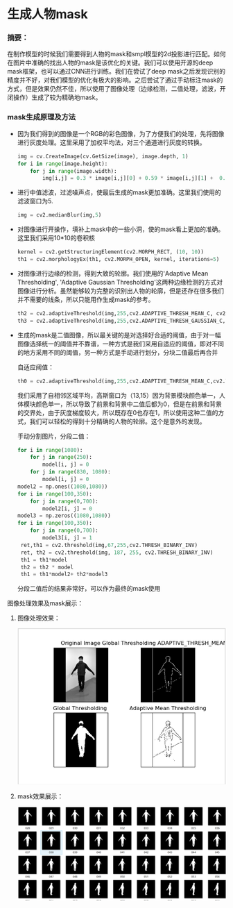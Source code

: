 # 生成人物mask

### 摘要：

在制作模型的时候我们需要得到人物的mask和smpl模型的2d投影进行匹配。如何在图片中准确的找出人物的mask是该优化的关键。我们可以使用开源的deep mask框架，也可以通过CNN进行训练。我们在尝试了deep mask之后发现识别的精度并不好，对我们模型的优化有极大的影响。之后尝试了通过手动标注mask的方式，但是效果仍然不佳，所以使用了图像处理（边缘检测，二值处理，滤波，开闭操作）生成了较为精确地mask。

### mask生成原理及方法

+ 因为我们得到的图像是一个RGB的彩色图像，为了方便我们的处理，先将图像进行灰度处理。这里采用了加权平均法，对三个通道进行灰度的转换。

  ```python
  img = cv.CreateImage(cv.GetSize(image), image.depth, 1)
  for i in range(image.height):
      for j in range(image.width):
          img[i,j] = 0.3 * image[i,j][0] + 0.59 * image[i,j][1] +  0.11 * image[i,j][2]
  ```

+ 进行中值滤波，过滤噪声点，使最后生成的mask更加准确。这里我们使用的滤波窗口为5.

  ```python
  img = cv2.medianBlur(img,5)
  ```

+ 对图像进行开操作，填补上mask中的一些小洞，使的mask看上更加的准确。这里我们采用10*10的卷积核

  ```python
  kernel = cv2.getStructuringElement(cv2.MORPH_RECT, (10, 10))
  th1 = cv2.morphologyEx(th1, cv2.MORPH_OPEN, kernel, iterations=5)
  ```

+ 对图像进行边缘的检测，得到大致的轮廓。我们使用的'Adaptive Mean Thresholding', 'Adaptive Gaussian Thresholding'这两种边缘检测的方式对图像进行分析。虽然能够较为完整的识别出人物的轮廓，但是还存在很多我们并不需要的线条，所以只能用作生成mask的参考。

  ```python
  th2 = cv2.adaptiveThreshold(img,255,cv2.ADAPTIVE_THRESH_MEAN_C, cv2.THRESH_BINARY,11,2)
  th3 = cv2.adaptiveThreshold(img,255,cv2.ADAPTIVE_THRESH_GAUSSIAN_C, cv2.THRESH_BINARY,11,2)
  ```

+ 生成的mask是二值图像，所以最关键的是对选择好合适的阈值，由于对一幅图像选择统一的阈值并不靠谱，一种方式是我们采用自适应的阈值，即对不同的地方采用不同的阈值，另一种方式是手动进行划分，分块二值最后再合并

  自适应阈值：

  ```python
  th0 = cv2.adaptiveThreshold(img,255,cv2.ADAPTIVE_THRESH_MEAN_C,cv2.THRESH_BINARY_INV,13,15)
  ```

  我们采用了自相邻区域平均，高斯窗口为（13,15）因为背景模块颜色单一，人体模块颜色单一，所以导致了前景和背景中二值后都为0，但是在前景和背景的交界处，由于灰度梯度较大，所以既存在0也存在1，所以使用这种二值的方式，我们可以轻松的得到十分精确的人物的轮廓。这个是意外的发现。

  手动分割图片，分段二值：

  ```python
  for i in range(1080):
      for j in range(250):
          model[i, j] = 0
      for j in range(830, 1080):
          model[i, j] = 0
  model2 = np.ones((1080,1080))
  for i in range(100,350):
      for j in range(0,700):
          model2[i, j] = 0
  model3 = np.zeros((1080,1080))
  for i in range(100,350):
      for j in range(0,700):
          model3[i, j] = 1
   ret,th1 = cv2.threshold(img,67,255,cv2.THRESH_BINARY_INV)
   ret, th2 = cv2.threshold(img, 187, 255, cv2.THRESH_BINARY_INV)
   th1 = th1*model
   th2 = th2 * model
   th1 = th1*model2+ th2*model3
  ```

  分段二值后的结果非常好，可以作为最终的mask使用

图像处理效果及mask展示：

1. 图像处理效果：

   ![](./src/4.png)

2. mask效果展示：

   ![](./src/5.png)